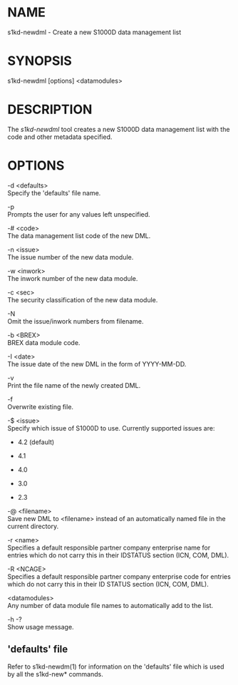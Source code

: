 NAME
====

s1kd-newdml - Create a new S1000D data management list

SYNOPSIS
========

s1kd-newdml \[options\] &lt;datamodules&gt;

DESCRIPTION
===========

The *s1kd-newdml* tool creates a new S1000D data management list with the code and other metadata specified.

OPTIONS
=======

-d &lt;defaults&gt;  
Specify the 'defaults' file name.

-p  
Prompts the user for any values left unspecified.

-\# &lt;code&gt;  
The data management list code of the new DML.

-n &lt;issue&gt;  
The issue number of the new data module.

-w &lt;inwork&gt;  
The inwork number of the new data module.

-c &lt;sec&gt;  
The security classification of the new data module.

-N  
Omit the issue/inwork numbers from filename.

-b &lt;BREX&gt;  
BREX data module code.

-I &lt;date&gt;  
The issue date of the new DML in the form of YYYY-MM-DD.

-v  
Print the file name of the newly created DML.

-f  
Overwrite existing file.

-$ &lt;issue&gt;  
Specify which issue of S1000D to use. Currently supported issues are:

-   4.2 (default)

-   4.1

-   4.0

-   3.0

-   2.3

-@ &lt;filename&gt;  
Save new DML to &lt;filename&gt; instead of an automatically named file in the current directory.

-r &lt;name&gt;  
Specifies a default responsible partner company enterprise name for entries which do not carry this in their IDSTATUS section (ICN, COM, DML).

-R &lt;NCAGE&gt;  
Specifies a default responsible partner company enterprise code for entries which do not carry this in their ID STATUS section (ICN, COM, DML).

&lt;datamodules&gt;  
Any number of data module file names to automatically add to the list.

-h -?  
Show usage message.

'defaults' file
---------------

Refer to s1kd-newdm(1) for information on the 'defaults' file which is used by all the s1kd-new\* commands.
